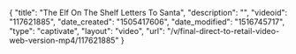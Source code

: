 {
    "title": "The Elf On The Shelf Letters To Santa",
    "description": "",
    "videoid": "117621885",
    "date_created": "1505417606",
    "date_modified": "1516745717",
    "type": "captivate",
    "layout": "video",
    "url": "\/v\/final-direct-to-retail-video-web-version-mp4\/117621885"
}